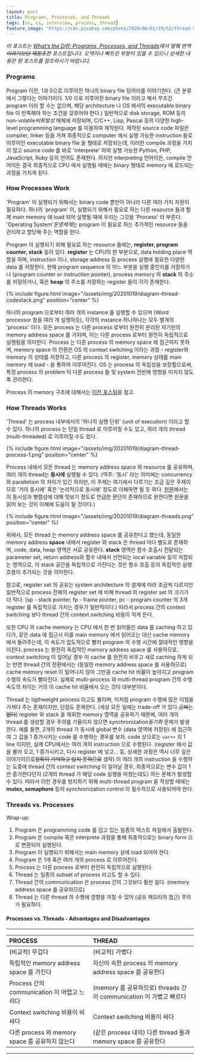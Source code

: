 ```yaml
---
layout: post
title: Programs, Processes, and Threads
tags: [os, cs, interview, process, thread]
feature_image: "https://cdn.pixabay.com/photo/2020/06/01/19/52/thread-5248183_1280.jpg"
---
```


<!-- more -->
*이 포스트는 [What’s the Diff: Programs, Processes, and Threads](https://www.backblaze.com/blog/whats-the-diff-programs-processes-and-threads/)에서 발췌 번역<strike>이라기보단 재창조</strike>한 포스트입니다. 오역이나 빠트린 부분이 있을 수 있으니 상세한 내용은 원 포스트를 참조하시기 바랍니다.*

### Programs
Program 이란, 1과 0으로 이루어진 하나의 binary file 덩어리를 이야기한다. (큰 분류에서 그렇다는 이야기이다. 1/0 으로 이루어진 binary file 이라고 해서 무조건 program 이라 할 수는 없으며, 해당 architecture 나 OS 에서의 executable binary file 이 만족해야 하는 조건을 갖추어야 한다.) 일반적으로 disk storage, ROM 등의 non-volatile*비휘발성* 매체에 저장되며, C/C++, Lisp, Pascal 등의 다양한 high-level programming language 를 이용하여 제작된다. 제작된 source code 파일은 compiler, linker 등을 거쳐 최종적으로 computer 에서 실행 가능한 instruction 들로 이루어진 executable binary file 을 형태로 저장되는데, 이러한 compile 과정을 거치지 않고 source code 를 바로 'interprete' 하여 실행 가능한 Python, PHP, JavaScript, Ruby 등의 언어도 존재한다. 하지만 interpreting 언어이든, compile 언어이든 결국 최종적으로 CPU 에서 실행될 때에는 binary 형태로 memory 에 로드되는 과정을 거치게 된다.

### How Processes Work
'Program' 이 실행되기 위해서는 binary code 뿐만이 아니라 다른 여러 가지 자원이 필요하다. 하나의 'program' 이, 실행되기 위해서 필요로 하는 다른 resource 들과 함께 main memory 에 load 되어 실행될 때에 우리는 그것을 'Process' 라 부른다. 'Operating System'*운영체제*는 program 이 필요로 하는 추가적인 resource 들을 관리하고 할당해 주는 역할을 한다.

Program 이 실행되기 위해 필요로 하는 resource 들에는, **register, program counter, stack** 등이 있다. **register** 는 CPU의 한 부분으로, data holding place 역할을 하며, instruction 이나, storage address 등 process 실행에 필요한 다양한 data 를 저장한다. 현재 program sequence 의 어느 부분을 실행 중인지를 저장하거나 (program counter or instruction pointer), process memory 의 **stack** 의 주소를 저장하거나, 혹은 **heap** 의 주소를 저장하는 register 들이 각각 존재한다.

{% include figure.html image="/assets/img/20201019/diagram-thread-codestack.png" position="center" %}

하나의 program 으로부터 여러 개의 instance 를 실행할 수 있으며 (Word processor 창을 여러 개 실행하듯), 각각의 instance 하나하나는 모두 별개의 'process' 이다. 모든 process 는 다른 process 로부터 완전히 분리된 자기만의 memory address space 를 가지며, 이는 다른 process 로부터 완전히 독립적으로 실행됨을 의미한다. Process 는 다른 process 의 memory space 에 접근하지 못하며, memory space 의 전환은 OS 의 context switching 이라는 과정 - register와 memory 의 상태를 저장하고, 다른 process 의 register, memory 상태를 main memory 에 load - 을 통하여 이루어진다. OS 는 process 의 독립성을 보장함으로써, 특정 process 의 problem 이 다른 process 들 및 system 전반에 영향을 미치지 않도록 관리한다.

Process 의 memory 구조에 대해서는 [이전 포스팅](/2020/10/16/process-memory/)을 참고.

### How Threads Works

'Thread' 는 process 내부에서의 '하나의 실행 단위' (unit of execution) 이라고 할 수 있다. 하나의 process 는 단일 thread 로 이루어질 수도 있고, 여러 개의 thread (multi-threaded) 로 이루어질 수도 있다. 

{% include figure.html image="/assets/img/20201019/diagram-thread-process-1.png" position="center" %}

Process 내에서 모든 thread 는 memory address space 와 resource 를 공유하며, 여러 개의 thread는 **동시에** 실행될 수 있다. (역주: '동시' 라는 의미에는 concurrency 와 parallelism 의 차이가 있긴 하지만, 이 주제는 여기에서 다루기는 조금 깊은 주제이므로 '거의 동시에' 혹은 '논리적으로 동시에' 정도로 이해하면 될 듯 하다. [원문](https://www.backblaze.com/blog/whats-the-diff-programs-processes-and-threads/)에서는 이 동시성과 병렬성에 대해 맛보기 정도로 언급한 문단이 존재하므로 원한다면 원문을 읽어 보는 것이 이해에 도움이 될 것이다.)

{% include figure.html image="/assets/img/20201019/diagram-threads.png" position="center" %}

위에서, 모든 thread 는 memory address space 를 공유한다고 했는데, 동일한 memory address **space** 내에서 register 와 stack 은 thread 마다 별도로 존재하며, code, data, heap 영역은 서로 공유한다. **stack** 영역은 함수 호출시 전달되는 parameter set, return address와 함수 내에서 선언되는 local variable 등이 저장되는 영역으로, 이 stack 공간을 독립적으로 가진다는 것은 함수 호출 등의 독립적인 실행 흐름이 추가되는 것을 의미한다.

참고로, register set 의 공유는 system architecture 의 설계에 따라 조금씩 다르지만 일반적으로 process 전체의 register set 에 비해 thread 의 register set 의 크기가 더 작다. (sp - stack pointer, fp - frame pointer, pc - program counter 의 3개 register 를 독립적으로 가지는 경우가 일반적이다.) 따라서 process 간의 context switching 보다 thread 간의 context switching 비용이 적게 든다.

또한 CPU 의 cache memory 는 CPU 에서 한 번 읽어들인 data 를 caching 하고 있다가, 같은 data 에 접근시 이를 main memory 에서 읽어오는 대신 cache memory 에서 돌려주는데, 이 속도가 압도적으로 빨라 program 의 수행 시간에 절대적인 영향을 미친다. process 는 완전히 독립적인 memory address space 를 사용하므로, context switching 이 일어날 경우 이 cache 를 완전히 비우고 새로 caching 하게 되는 반면 thread 간의 전환에서는 (동일한 memory address space 를 사용하므로) cache memory reset 이 일어나지 않아 그만큼 cache hit 비율이 높아지고 program 수행의 속도가 빨라진다. 실제로 multi-process 와 multi-thread program 간의 수행 속도의 차이는 거의 이 cache hit 비율에서 오는 것이 대부분이다.

Thread 는 ligthweight process 라고도 불리며, 이처럼 program 수행에 많은 이점을 가져다 주는 존재이지만, 단점도 존재한다. (세상 모든 일에는 trade-off 가 있다.<strike>공짜는 없다</strike>) register 와 stack 을 제외한 memory 영역을 공유하기 때문에, 여러 개의 thread 를 생성할 경우 주의를 기울이지 않으면 synchronization*동기화* 문제가 발생한다. 예를 들면, 2개의 thread 가 동시에 global 변수 (data 영역에 저장된) 에 접근하여 그 값을 1 증가시키는 code 를 수행하는 경우를 보자. code 상으로는 `var++` 의 1 line 이지만, 실제 CPU에서는 여러 개의 instruction 으로 수행된다. (register 에서 값을 불러 오고, 1 증가시키고, 다시 register 에 넣고... 등, 상세한 과정은 역시 너무 깊은 이야기이므로<strike>정확히 기억하고 있지 못하므로</strike> 생략) 이 여러 개의 instruction 을 수행하는 도중에 thread 간의 context switching 이 일어날 경우, 최종적으로는 변수 값이 1만 증가한다던지 (2개의 thread 가 해당 code 실행을 마쳤는데도) 하는 문제가 발생할 수 있다. 따라서 이런 경우를 방지하기 위해 multi-thread program 을 작성할 때에는 **mutex, semaphore** 등의 synchronization control 이 필수적으로 사용되어야 한다.

### Threads vs. Processes

Wrap-up:

1. Program 은 programming code 를 담고 있는 일종의 텍스트 파일에서 출발한다.
2. Program 은 compile 혹은 interprete 과정을 통해 최종적으로는 binary form 으로 변환되어 실행된다.
3. Program 이 실행되기 위해서는 main memory 상에 load 되어야 한다.
4. Program 은 1개 혹은 여러 개의 process 로 이루어진다.
5. Process 는 다른 process 로부터 완전히 독립적으로 실행된다.
6. Thread 는 일종의 subset of process 라고도 할 수 있다.
7. Thread 간의 communication 은 process 간의 그것보다 훨씬 쉽다. (memory address space 를 공유하므로)
8. Thread 는 다른 thread 의 수행에 영향을 끼칠 수 있어 (공유 메모리의 접근) 주의가 필요하다.

#### Processes vs. Threads - Advantages and Disadvantages

---

| **PROCESS**                                     | **THREAD**                                                         |
| :---------------------------------------------- | :----------------------------------------------------------------- |
| (비교적) 무겁다                                 | (비교적) 가볍다                                                    |
| 독립적인 memory address space 를 가진다         | 자신이 속한 process 의 memory address space 를 공유한다            |
| Process 간의 communication 이 어렵고 느리다     | (memory 를 공유하므로) threads 간의 communication 이 가볍고 빠르다 |
| Context switching 비용이 비싸다                 | Context switching 비용이 싸다                                      |
| 다른 process 와 memory space 를 공유하지 않는다 | (같은 process 내의) 다른 thread 들과 memory space 를 공유한다      |

---
